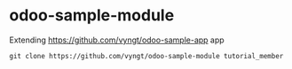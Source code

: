 # odoo-sample-module
Extending https://github.com/vyngt/odoo-sample-app app

```git clone https://github.com/vyngt/odoo-sample-module tutorial_member```
